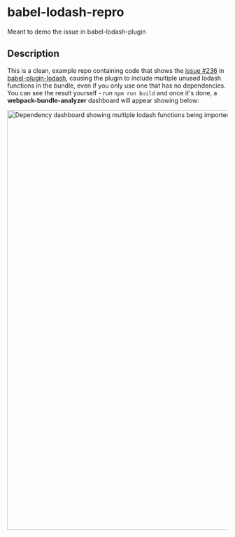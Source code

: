 # babel-lodash-repro
Meant to demo the issue in babel-lodash-plugin

## Description
This is a clean, example repo containing code that shows the [issue #236](https://github.com/lodash/babel-plugin-lodash/issues/236) in [babel-plugin-lodash](https://github.com/lodash/babel-plugin-lodash), causing the plugin to include multiple unused lodash functions in the bundle, even if you only use one that has no dependencies. You can see the result yourself - run `npm run build` and once it's done, a **webpack-bundle-analyzer** dashboard will appear showing below:

<img width="958" alt="Dependency dashboard showing multiple lodash functions being imported" src="https://user-images.githubusercontent.com/3832059/110768529-99db8c00-8257-11eb-9c77-3f55e5bbaf76.png">
